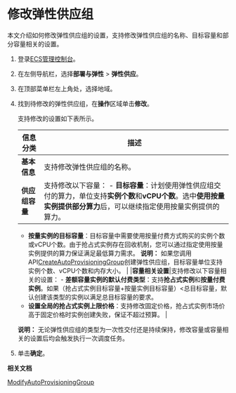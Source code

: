 # 修改弹性供应组

本文介绍如何修改弹性供应组的设置，支持修改弹性供应组的名称、目标容量和部分容量相关的设置。

1.  登录[ECS管理控制台](https://ecs.console.aliyun.com)。

2.  在左侧导航栏，选择**部署与弹性** \> **弹性供应**。

3.  在顶部菜单栏左上角处，选择地域。

4.  找到待修改的弹性供应组，在**操作**区域单击**修改**。

    支持修改的设置如下表所示。

    |信息分类|描述|
    |----|--|
    |**基本信息**|支持修改弹性供应组的名称。|
    |**供应组容量**|支持修改以下容量：    -   **目标容量**：计划使用弹性供应组交付的算力，单位支持**实例个数**和**vCPU个数**。选中**使用按量实例提供部分算力**后，可以继续指定使用按量实例提供的算力。
    -   **按量实例的目标容量**：目标容量中需要使用按量付费方式购买的实例个数或vCPU个数。由于抢占式实例存在回收机制，您可以通过指定使用按量实例提供的算力保证满足最低算力需求。
**说明：** 如果您调用API[CreateAutoProvisioningGroup](/cn.zh-CN/API参考/弹性供应组/CreateAutoProvisioningGroup.md)创建弹性供应组，目标容量单位支持实例个数、vCPU个数和内存大小。 |
    |**容量相关设置**|支持修改以下容量相关的设置：    -   **差额容量实例的默认付费类型**：支持**抢占式实例**和**按量付费实例**。如果（抢占式实例目标容量+按量实例目标容量）<总目标容量，默认创建该类型的实例以满足总目标容量的要求。
    -   **设置全局的抢占式实例上限价格**：支持修改固定价格，抢占式实例市场价高于固定价格时实例创建失败，保证不超过预算。 |

    **说明：** 无论弹性供应组的类型为一次性交付还是持续保持，修改容量或容量相关的设置后均会触发执行一次调度任务。

5.  单击**确定**。


**相关文档**  


[ModifyAutoProvisioningGroup](/cn.zh-CN/API参考/弹性供应组/ModifyAutoProvisioningGroup.md)

